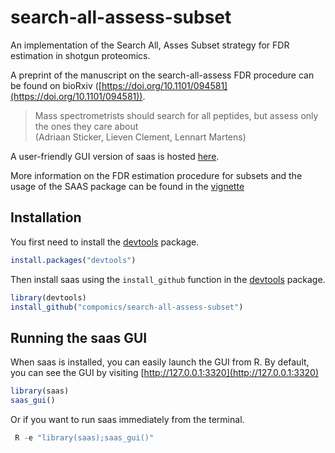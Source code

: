 # search-all-assess-subset
An implementation of the Search All, Asses Subset strategy for FDR estimation in shotgun proteomics.

A preprint of the manuscript on the search-all-assess FDR procedure can be found on bioRxiv ([https://doi.org/10.1101/094581](https://doi.org/10.1101/094581)).
>Mass spectrometrists should search for all peptides, but assess only the ones they care about<br/>
>(Adriaan Sticker, Lieven Clement, Lennart Martens)

A user-friendly GUI version of saas is hosted [here](http://iomics.ugent.be/saas/).

More information on the FDR estimation procedure for subsets and the usage of the SAAS package can be found in the [vignette](https://compomics.github.io/search-all-assess-subset/articles/saas.html)
<!-- (http://htmlpreview.github.io/?https://github.com/compomics/search-all-assess-subset/blob/master/vignettes/saas.html). -->

## Installation

 You first need to install the [devtools](https://cran.r-project.org/package=devtools) package.

```r
install.packages("devtools")
```

Then install saas using the `install_github` function in the
[devtools](https://cran.r-project.org/package=devtools) package.
```r
library(devtools)
install_github("compomics/search-all-assess-subset")
```

## Running the saas GUI

When saas is installed, you can easily launch the GUI from R.
By default, you can see the GUI by visiting [http://127.0.0.1:3320](http://127.0.0.1:3320)
```r
library(saas)
saas_gui()
```
Or if you want to run saas immediately from the terminal.
```r
 R -e "library(saas);saas_gui()"
```

